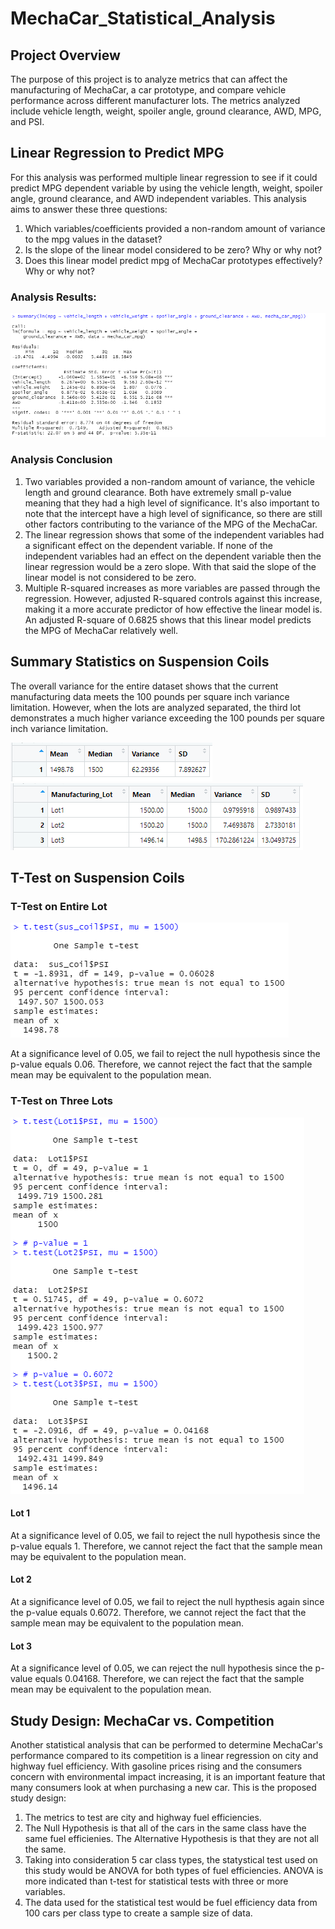 # MechaCar_Statistical_Analysis

## Project Overview

The purpose of this project is to analyze metrics that can affect the manufacturing of MechaCar, a car prototype, and compare vehicle performance across different manufacturer lots. The metrics analyzed include vehicle length, weight, spoiler angle, ground clearance, AWD, MPG, and PSI.

## Linear Regression to Predict MPG

For this analysis was performed multiple linear regression to see if it could predict MPG dependent variable by using the vehicle length, weight, spoiler angle, ground clearance, and AWD independent variables. This analysis aims to answer these three questions:

1. Which variables/coefficients provided a non-random amount of variance to the mpg values in the dataset?
2. Is the slope of the linear model considered to be zero? Why or why not?
3. Does this linear model predict mpg of MechaCar prototypes effectively? Why or why not?

### Analysis Results:

![Linear Regression](https://github.com/carolineshipley/MechaCar_Statistical_Analysis/blob/main/Resources/linear_regression_summary.PNG)

### Analysis Conclusion

1. Two variables provided a non-random amount of variance, the vehicle length and ground clearance. Both have extremely small p-value meaning that they had a high level of significance. It's also important to note that the intercept have a high level of significance, so there are still other factors contributing to the variance of the MPG of the MechaCar.
2. The linear regression shows that some of the independent variables had a significant effect on the dependent variable. If none of the independent variables had an effect on the dependent variable then the linear regression would be a zero slope. With that said the slope of the linear model is not considered to be zero.
3. Multiple R-squared increases as more variables are passed through the regression. However, adjusted R-squared controls against this increase, making it a more accurate predictor of how effective the linear model is. An adjusted R-square of 0.6825 shows that this linear model predicts the MPG of MechaCar relatively well.


## Summary Statistics on Suspension Coils

The overall variance for the entire dataset shows that the current manufacturing data meets the 100 pounds per square inch variance limitation. However, when the lots are analyzed separated, the third lot demonstrates a much higher variance exceeding the 100 pounds per square inch variance limitation.

![total_summary_table](https://github.com/carolineshipley/MechaCar_Statistical_Analysis/blob/main/Resources/total_summary_table.PNG)
![lot_summary_table](https://github.com/carolineshipley/MechaCar_Statistical_Analysis/blob/main/Resources/lot_summary_table.PNG)

## T-Test on Suspension Coils

### T-Test on Entire Lot

![t_test](https://github.com/carolineshipley/MechaCar_Statistical_Analysis/blob/main/Resources/t_test.PNG)

At a significance level of 0.05, we fail to reject the null hypothesis since the p-value equals 0.06. Therefore, we cannot reject the fact that the sample mean may be equivalent to the population mean. 



### T-Test on Three Lots

![lots_t_test](https://github.com/carolineshipley/MechaCar_Statistical_Analysis/blob/main/Resources/lots_t_test.PNG)

#### Lot 1
At a significance level of 0.05, we fail to reject the null hypothesis since the p-value equals 1. Therefore, we cannot reject the fact that the sample mean may be equivalent to the population mean. 

#### Lot 2
At a significance level of 0.05, we fail to reject the null hypthesis again since the p-value equals 0.6072. Therefore, we cannot reject the fact that the sample mean may be equivalent to the population mean. 

#### Lot 3
At a significance level of 0.05, we can reject the null hypothesis since the p-value equals 0.04168. Therefore, we can reject the fact that the sample mean may be equivalent to the population mean. 


## Study Design: MechaCar vs. Competition
Another statistical analysis that can be performed to determine MechaCar's performance compared to its competition is a linear regression on city and highway fuel efficiency. With gasoline prices rising and the consumers concern with environmental impact increasing, it is an important feature that many consumers look at when purchasing a new car. This is the proposed study design:

1. The metrics to test are city and highway fuel efficiencies.
2. The Null Hypothesis is that all of the cars in the same class have the same fuel efficienies. The Alternative Hypothesis is that they are not all the same.
3. Taking into consideration 5 car class types, the statystical test used on this study would be ANOVA for both types of fuel efficiencies. ANOVA is more indicated than t-test for statistical tests with three or more variables.
4. The data used for the statistical test would be fuel efficiency data from 100 cars per class type to create a sample size of data.
